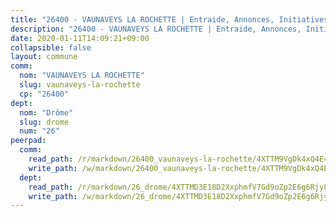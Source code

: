 ```yaml
---
title: "26400 - VAUNAVEYS LA ROCHETTE | Entraide, Annonces, Initiatives"
description: "26400 - VAUNAVEYS LA ROCHETTE | Entraide, Annonces, Initiatives"
date: 2020-01-11T14:09:21+09:00
collapsible: false
layout: commune
comm:
  nom: "VAUNAVEYS LA ROCHETTE"
  slug: vaunaveys-la-rochette
  cp: "26400"
dept:
  nom: "Drôme"
  slug: drome
  num: "26"
peerpad:
  comm:
    read_path: /r/markdown/26400_vaunaveys-la-rochette/4XTTM9VgDk4xQ4E4NFM2BNy4a1T8t5LEWb2U4KA6nKfyEnu3e
    write_path: /w/markdown/26400_vaunaveys-la-rochette/4XTTM9VgDk4xQ4E4NFM2BNy4a1T8t5LEWb2U4KA6nKfyEnu3e-K3TgUXi5nk6y84mARy9QK4swbpvvajBEQkvHE9n1iMnAxHxt7YTNPuzMaGamMJc3mxTeG44mfKPzjErPqVuDJ7uFitBkasV7kSP6ukWiVmP7g1L4ZN4H1rUhLXRX4rcFTosFgKTW
  dept:
    read_path: /r/markdown/26_drome/4XTTMD3E18D2XxphmfV7Gd9oZp2E6g6Rjy8yoyyuT4SyeeDZv
    write_path: /w/markdown/26_drome/4XTTMD3E18D2XxphmfV7Gd9oZp2E6g6Rjy8yoyyuT4SyeeDZv-K3TgUGX4nG6FnUgVjDeodHJBzD4Z7jTqAJwquijk1LCW8AWc9CAemuRZDQCZC8aha3sgQcHNRUHizJ1bQGiTeNjxAKKxoxsNxcJ7pjGzQ4icP1ftCA9sHED31LddZbCgpf6zkM4Q
---
```


